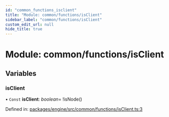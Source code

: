 ```yaml
---
id: "common_functions_isclient"
title: "Module: common/functions/isClient"
sidebar_label: "common/functions/isClient"
custom_edit_url: null
hide_title: true
---
```


# Module: common/functions/isClient

## Variables

### isClient

• `Const` **isClient**: *boolean*= !isNode()

Defined in: [packages/engine/src/common/functions/isClient.ts:3](https://github.com/xr3ngine/xr3ngine/blob/716a06460/packages/engine/src/common/functions/isClient.ts#L3)
